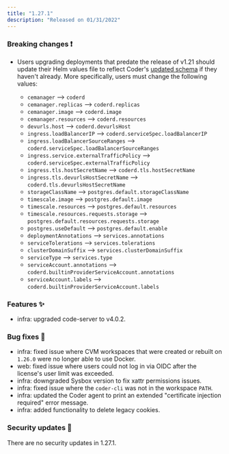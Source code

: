 ```yaml
---
title: "1.27.1"
description: "Released on 01/31/2022"
---
```


### Breaking changes ❗

- Users upgrading deployments that predate the release of v1.21 should update
  their Helm values file to reflect Coder's [updated
  schema](https://github.com/coder/enterprise-helm/blob/1.27.0/values.yaml) if
 they haven't already. More specifically, users must change the following
  values:

  - `cemanager` --> `coderd`
  - `cemanager.replicas` --> `coderd.replicas`
  - `cemanager.image` --> `coderd.image`
  - `cemanager.resources` --> `coderd.resources`
  - `devurls.host` --> `coderd.devurlsHost`
  - `ingress.loadBalancerIP` --> `coderd.serviceSpec.loadBalancerIP`
  - `ingress.loadBalancerSourceRanges` --> `coderd.serviceSpec.loadBalancerSourceRanges`
  - `ingress.service.externalTrafficPolicy` --> `coderd.serviceSpec.externalTrafficPolicy`
  - `ingress.tls.hostSecretName` --> `coderd.tls.hostSecretName`
  - `ingress.tls.devurlsHostSecretName` --> `coderd.tls.devurlsHostSecretName`
  - `storageClassName` --> `postgres.default.storageClassName`
  - `timescale.image` --> `postgres.default.image`
  - `timescale.resources` --> `postgres.default.resources`
  - `timescale.resources.requests.storage` --> `postgres.default.resources.requests.storage`
  - `postgres.useDefault` --> `postgres.default.enable`
  - `deploymentAnnotations` --> `services.annotations`
  - `serviceTolerations` --> `services.tolerations`
  - `clusterDomainSuffix` --> `services.clusterDomainSuffix`
  - `serviceType` --> `services.type`
  - `serviceAccount.annotations` --> `coderd.builtinProviderServiceAccount.annotations`
  - `serviceAccount.labels` --> `coderd.builtinProviderServiceAccount.labels`

### Features ✨

- infra: upgraded code-server to v4.0.2.

### Bug fixes 🐛

- infra: fixed issue where CVM workspaces that were created or rebuilt on
  `1.26.0` were no longer able to use Docker.
- web: fixed issue where users could not log in via OIDC after the license's
  user limit was exceeded.
- infra: downgraded Sysbox version to fix xattr permissions issues.
- infra: fixed issue where the `coder-cli` was not in the workspace `PATH`.
- infra: updated the Coder agent to print an extended "certificate injection
  required" error message.
- infra: added functionality to delete legacy cookies.

### Security updates 🔐

There are no security updates in 1.27.1.
